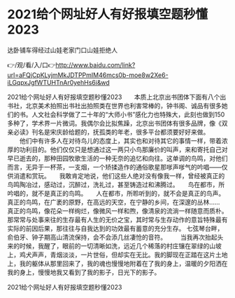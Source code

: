 # 2021给个网址好人有好报填空题秒懂2023
达卧铺车得经过山娃老家门口山娃拒绝人

👉/观/看/入/口👉http://www.baidu.com/link?url=aFQjCpKLyjmMkJDTPPmIM46mcs0b-moe8w2Xe6-iLGqpxJgfWTUHTnAr0yehHs6i&wd

2021给个网址好人有好报填空题秒懂2023　　本质上北京出书团体下面有八个出书社，北京美术拍照出书社出拍照类在世界也利害常棒的，钟书阁、诚品有很多她们的书。人文社会科学做了二十年的“大师小书”感化力也特殊大，此刻也做到150多种了，学术界一片微词。我偶尔会比拟焦躁，北京出书团体有很多品牌，像《双亲必读》刊名是宋庆龄给题的，抚孤类的年老，很多平台都须要好好来做。
　　他们中有许多人在对待鸟儿的态度上，其实也和对待其它的事情一样，带着浓厚的功利目的。他们仅仅只是想通过这一两只小鸟那廉价的叫声，来和寄托自己对早已逝去的，那种田园牧歌生活的一种无奈的追忆和向往。这单调的鸟鸣，对他们而言，无异于一杯茶，一支烟，一个矫揉造作的通俗歌星那嗲声嗲气的吟唱——仅供消遣和赏玩。　　我敢肯定地说，他们这些人绝对没有像我一样，曾经被真正的鸟鸣陶冶过，感动过，沉醉过，洗礼过，甚至铸造过和沸腾过。　　鸟在都市，所吟唱的，就不是真正的鸟鸣。　　人在都市，所聆听到的，就不会是真正的鸟声。　　真正的鸟鸣，在广袤的原野，在高远的天空，在宁静的乡间，在深邃的丛林……　　真正的鸟鸣，像花朵一样绚烂，像微风一样和煦，像清泉的流淌一样随意而质朴。
那常常与处事来往的生存最有人生的无价之宝，其时常与生存动作的意旨特殊最有实际的前因后果，那往往与自我达到的功效最有蓄意的充分生存。
七弦琴台畔，俞伯牙、钟子期高山清流保持，会不会添几丝凄怆的音符。
　　当我再次抬起头来的时候，我醒了，眼前的一切清晰如洗，远近几个稀落的村庄镶在翠绿的山坡上，鸡犬声声，青烟淡淡，一片世俗，但却实在无比。我的脚现在正踏在这片土地上，我的躯体从那里回来了，我的魂也慢慢地附着在了我的身上，温暖的夕阳洒在我的身上，慢慢地我又看到了我的影子，日光下的影子。

2021给个网址好人有好报填空题秒懂2023
